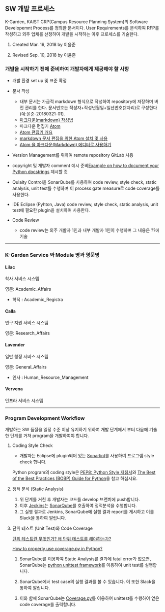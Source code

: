SW 개발 프로세스
----------------

K-Garden, KAIST CRP(Campus Resource Planning System)의 Software Developemnt Process를 정의한 문서이다. User Requirements를 분석하여 RFP를 작성하고 외주 업체를 선정하여 개발을 시작하는 이후 프로세스를 기술한다.

1.	Created Mar. 19, 2018 by 이윤준

2.	Revised Sep. 10, 2018 by 이윤준

### 개발을 시작하기 전에 준비하여 개발자에게 제공해야 할 사항

-	개발 환경 set up 및 표준 확정

-	문서 작성

	-	내부 문서는 가급적 markdown 형식으로 작성하여 repository에 저장하며 버전 관리를 한다. 문서번호는 작성자+작성년월일+일년번호(2자리)로 구성한다 (예:윤준-20180321-01).
	-	[마크다운(markdown) 작성법](https://gist.github.com/ihoneymon/652be052a0727ad59601)
	-	마크다운 편집기 [Atom](https://atom.io/)
	-	[Atom 편집기 개요](https://opentutorials.org/module/1579)
	-	[markdown 문서 편집을 위한 Atom 설치 및 사용](https://innks.github.io/2017/04/23/IT/Atom-Editor/)
	-	[Atom 을 마크다운(Markdown) 에디터로 사용하기](https://www.portent.com/blog/content-strategy/atom-markdown.htm)

-	Version Management를 위하여 remote repository GitLab 사용

-	copyright 및 개발자 comment 예시 준비[Example on how to document your Python docstrings](https://thomas-cokelaer.info/tutorials/sphinx/docstring_python.html) 제시할 것

-	Qulaity Control을 SonarQube를 사용하여 code review, style check, static analysis, unit test를 수행하며 이 process gate measure로 code coverage를 사용한다.

-	IDE Eclipse (Pyhton, Java) code review, style check, static analysis, unit test에 필요한 plugin을 설치하여 사용한다.

-	Code Review

	-	code review는 외주 개발자 1인과 내부 개발자 1인이 수행하며 그 내용은 ??에 기술

---

### K-Garden Service 와 Module 명과 영문명

#### Lilac

학사 서비스 시스템

영문: Academic_Affairs

-	학적 : Academic_Registra

#### Calla

연구 지원 서비스 시스템

영문: Research_Affairs

#### Lavender

일반 행정 서비스 시스템

영문: General_Affairs

-	인사 : Human_Resource_Management

#### Vervena

인프라 서비스 시스템

---

### Program Development Workflow

개발하는 SW 품질을 일정 수준 이상 유지하기 위하여 개발 단계에서 부터 다음에 기술한 단계를 거쳐 program을 개발하여야 합니다.

1.	Coding Style Check

	-	개발자는 Eclipse에 plugin되어 있는 [Sonarlint](https://www.sonarlint.org/eclipse/)를 사용하여 프로그램 style check 합니다.

	Python program의 coding style은 [PEP8: Python Style 지침서](Acdemic_affairs/PEP8Tutorial.md)와 [The Best of the Best Practices (BOBP) Guide for Python](https://gist.github.com/sloria/7001839)을 참고 하십시요.

2.	정적 분석 (Static Analysis)

	1.	위 단계를 거친 후 개발자는 코드를 develop 브랜치에 push합니다.
	2.	이후 [Jeckins](https://jenkins.io/)는 [SonarQube](https://www.sonarqube.org/)를 호출하여 정적분석을 수행합니다.
	3.	그 실행 결과로 Jenkins, SonarQube에 실행 결과 report를 게시하고 이를 Slack을 통하여 알립니다.

3.	단위 테스트 (Unit Test)와 Code Coverage

	[단위 테스트란 무엇인가? 왜 단위 테스트를 해야하는가?](https://cjh5414.github.io/why-pytest/)

	[How to properly use coverage.py in Python?](https://stackoverflow.com/questions/36517137/how-to-properly-use-coverage-py-in-python)

	1.	SonarQube를 이용하여 Static Analysis를 결과에 fatal error가 없으면, SonarQube는 [python unittest framework](https://docs.python.org/3/library/unittest.html)를 이용하여 unit test를 실행합니다.

	2.	SonarQube에서 test case의 실행 결과를 볼 수 있습니다. 이 또한 Slack을 통하여 알립니다.

	3.	이와 함께 SonarQube는 [Coverage.py](https://coverage.readthedocs.io/en/coverage-4.5.1a/)를 이용하여 unittest를 수행하여 얻은 code coverage를 출력합니다.
